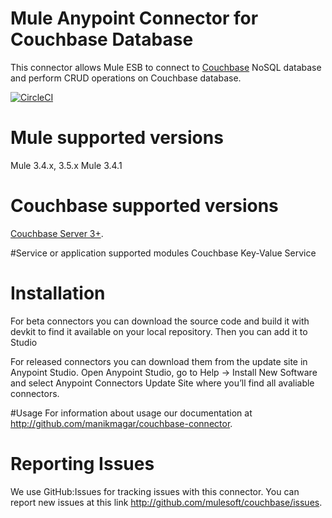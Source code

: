 # Mule Anypoint Connector for Couchbase Database

This connector allows Mule ESB to connect to [Couchbase](https://www.couchbase.com/) NoSQL database and perform CRUD operations on Couchbase database.

[![CircleCI](https://circleci.com/gh/manikmagar/couchbase-connector/tree/dev.svg?style=svg)](https://circleci.com/gh/manikmagar/couchbase-connector/tree/dev)

# Mule supported versions
Mule 3.4.x, 3.5.x
Mule 3.4.1


# Couchbase supported versions
[Couchbase Server 3+](https://www.couchbase.com/downloads).

#Service or application supported modules
Couchbase Key-Value Service


# Installation 
For beta connectors you can download the source code and build it with devkit to find it available on your local repository. Then you can add it to Studio

For released connectors you can download them from the update site in Anypoint Studio. 
Open Anypoint Studio, go to Help → Install New Software and select Anypoint Connectors Update Site where you’ll find all avaliable connectors.

#Usage
For information about usage our documentation at http://github.com/manikmagar/couchbase-connector.

# Reporting Issues

We use GitHub:Issues for tracking issues with this connector. You can report new issues at this link http://github.com/mulesoft/couchbase/issues.
